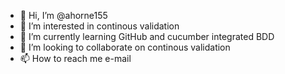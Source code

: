 - 👋 Hi, I’m @ahorne155
- 👀 I’m interested in continous validation
- 🌱 I’m currently learning GitHub and cucumber integrated BDD
- 💞️ I’m looking to collaborate on continous validation
- 📫 How to reach me e-mail

<!---
ahorne155/ahorne155 is a ✨ special ✨ repository because its `README.md` (this file) appears on your GitHub profile.
You can click the Preview link to take a look at your changes.
--->
